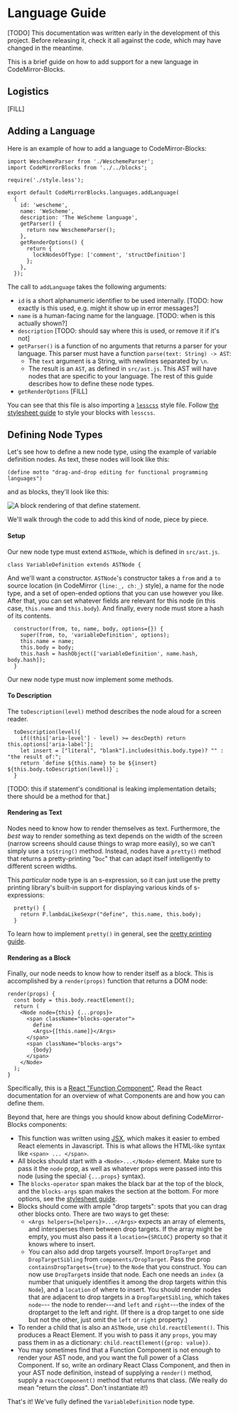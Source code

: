 # Language Guide

[TODO] This documentation was written early in the development of this
project. Before releasing it, check it all against the code, which may
have changed in the meantime.

This is a brief guide on how to add support for a new language in
CodeMirror-Blocks.

## Logistics

[FILL]

## Adding a Language

Here is an example of how to add a language to CodeMirror-Blocks:

    import WeschemeParser from './WeschemeParser';
    import CodeMirrorBlocks from '../../blocks';
    
    require('./style.less');
    
    export default CodeMirrorBlocks.languages.addLanguage(
      {
        id: 'wescheme',
        name: 'WeScheme',
        description: 'The WeScheme language',
        getParser() {
          return new WeschemeParser();
        },
        getRenderOptions() {
          return {
            lockNodesOfType: ['comment', 'structDefinition']
          };
        },
      });

The call to `addLanguage` takes the following arguments:

* `id` is a short alphanumeric identifier to be used internally.
  [TODO: how exactly is this used, e.g. might it show up in error messages?]
* `name` is a human-facing name for the language.
  [TODO: when is this actually shown?]
* `description` [TODO: should say where this is used, or remove it if it's not]
* `getParser()` is a function of no arguments that returns a parser
  for your language. This parser must have a function `parse(text:
  String) -> AST`:
  - The `text` argument is a String, with newlines separated by `\n`.
  - The result is an `AST`, as defined in `src/ast.js`. This AST will
  have nodes that are specific to your language. The rest of this
  guide describes how to define these node types.
* `getRenderOptions` [FILL]

You can see that this file is also importing a
[`lesscss`](http://lesscss.org/) style file. Follow
[the stylesheet guide](stylesheet.html) to style your blocks with
`lesscss`.

## Defining Node Types

Let's see how to define a new node type, using the example of variable
definition nodes. As text, these nodes will look like this:

    (define motto "drag-and-drop editing for functional programming languages")

and as blocks, they'll look like this:

![A block rendering of that define statement.](motto.png)

We'll walk through the code to add this kind of node, piece by piece.

#### Setup

Our new node type must extend `ASTNode`, which is defined in `src/ast.js`.

    class VariableDefinition extends ASTNode {

And we'll want a constructor. `ASTNode`'s constructor takes a `from`
and a `to` source location (in CodeMirror `{line:_, ch:_}` style), a
name for the node type, and a set of open-ended options that you can
use however you like. After that, you can set whatever fields are relevant for
this node (in this case, `this.name` and `this.body`). And finally, every node
must store a hash of its contents.

      constructor(from, to, name, body, options={}) {
        super(from, to, 'variableDefinition', options);
        this.name = name;
        this.body = body;
        this.hash = hashObject(['variableDefinition', name.hash, body.hash]);
      }

Our new node type must now implement some methods.

#### To Description

The `toDescription(level)` method describes the node aloud for a
screen reader. 

      toDescription(level){
        if((this['aria-level'] - level) >= descDepth) return this.options['aria-label'];
        let insert = ["literal", "blank"].includes(this.body.type)? "" : "the result of:";
        return `define ${this.name} to be ${insert} ${this.body.toDescription(level)}`;
      }

[TODO: this if statement's conditional is leaking implementation details; there should be a method for that.]

#### Rendering as Text

Nodes need to know how to render themselves as text. Furthermore, the
_best_ way to render something as text depends on the width of the
screen (narrow screens should cause things to wrap more easily), so we
can't simply use a `toString()` method. Instead, nodes have a
`pretty()` method that returns a pretty-printing "`Doc`" that can
adapt itself intelligently to different screen widths.

This _particular_ node type is an s-expression, so it can just use the
pretty printing library's built-in support for displaying various
kinds of s-expressions:

      pretty() {
        return P.lambdaLikeSexpr("define", this.name, this.body);
      }

To learn how to implement `pretty()` in general, see the
[pretty printing guide](pretty.html).


#### Rendering as a Block

Finally, our node needs to know how to render itself as a block. This
is accomplished by a `render(props)` function that returns a DOM node:

    render(props) {
      const body = this.body.reactElement();
      return (
        <Node node={this} {...props}>
          <span className="blocks-operator">
            define
            <Args>{[this.name]}</Args>
          </span>
          <span className="blocks-args">
            {body}
          </span>
        </Node>
      );
    }

Specifically, this is a
[React "Function Component"](https://reactjs.org/docs/components-and-props.html).
Read the React documentation for an overview of what Components are
and how you can define them.

Beyond that, here are things you should know about defining
CodeMirror-Blocks components:

- This function was written using
  [JSX](https://reactjs.org/docs/introducing-jsx.html), which makes it
  easier to embed React elements in Javascript. This is what allows
  the HTML-like syntax like `<span> ... </span>`.
- All blocks should start with a `<Node>...</Node>` element. Make sure
  to pass it the `node` prop, as well as whatever props were passed into this
  node (using the special `{...props}` syntax).
- The `blocks-operator` span makes the black bar at the top of the
  block, and the `blocks-args` span makes the section at the bottom.
  For more options, see the [stylesheet guide](stylesheet.html).
- Blocks should come with ample "drop targets": spots that you can
  drag other blocks onto. There are two ways to get these:
  - `<Args helpers={helpers}>...</Args>` expects an array of elements,
    and intersperses them between drop targets. If the array might be
    empty, you must also pass it a `location={SRCLOC}` property so
    that it knows where to insert.
  - You can also add drop targets yourself. Import `DropTarget` and
    `DropTargetSibling` from `components/DropTarget`. Pass the prop
    `containsDropTargets={true}` to the `Node` that you construct.
    You can now use `DropTarget`s inside that node. Each one needs an `index` (a
    number that uniquely identifies it among the drop targets within this
    `Node`), and a `location` of where to insert. You should render nodes that
    are adjacent to drop targets in a `DropTargetSibling`, which takes `node`---
    the node to render---and `left` and `right`---the index of the droptarget to
    the left and right. (If there is a drop target to one side but not the
    other, just omit the `left` or `right` property.)
- To render a child that is also an `ASTNode`, use `child.reactElement()`. This
  produces a React Element. If you wish to pass it any `props`, you may pass
  them in as a dictionary: `child.reactElement({prop: value})`.
- You may sometimes find that a Function Component is not enough to render your
  AST node, and you want the full power of a Class Component. If so, write an
  ordinary React Class Component, and then in your AST node definition, instead
  of supplying a `render()` method, supply a `reactComponent()` method that
  returns that class. (We really do mean "return the _class_". Don't instantiate
  it!)

That's it! We've fully defined the `VariableDefinition` node type.
